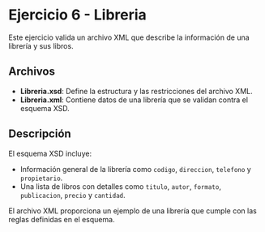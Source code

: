 # Ejercicio 6 - Libreria

Este ejercicio valida un archivo XML que describe la información de una librería y sus libros.

## Archivos

- **Libreria.xsd**: Define la estructura y las restricciones del archivo XML.
- **Libreria.xml**: Contiene datos de una librería que se validan contra el esquema XSD.

## Descripción

El esquema XSD incluye:
- Información general de la librería como `codigo`, `direccion`, `telefono` y `propietario`.
- Una lista de libros con detalles como `titulo`, `autor`, `formato`, `publicacion`, `precio` y `cantidad`.

El archivo XML proporciona un ejemplo de una librería que cumple con las reglas definidas en el esquema.
